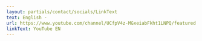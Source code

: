 ```yaml
---
layout: partials/contact/socials/LinkText
text: English -
url: https://www.youtube.com/channel/UCfpV4z-MGxeiabFkht1LNPQ/featured
linkText: YouTube EN
---
```

